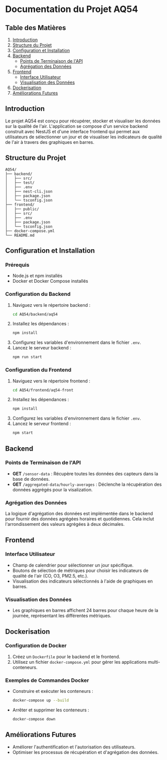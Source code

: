 # Documentation du Projet AQ54

## Table des Matières
1. [Introduction](#introduction)
2. [Structure du Projet](#structure-du-projet)
3. [Configuration et Installation](#configuration-et-installation)
4. [Backend](#backend)
   - [Points de Terminaison de l'API](#points-de-termination-de-lapi)
   - [Agrégation des Données](#aggregation-des-donnees)
5. [Frontend](#frontend)
   - [Interface Utilisateur](#interface-utilisateur)
   - [Visualisation des Données](#visualisation-des-donnees)
6. [Dockerisation](#dockerisation)
7. [Améliorations Futures](#ameliorations-futures)

## Introduction
Le projet AQ54 est conçu pour récupérer, stocker et visualiser les données sur la qualité de l'air. L'application se compose d'un service backend construit avec NestJS et d'une interface frontend qui permet aux utilisateurs de sélectionner un jour et de visualiser les indicateurs de qualité de l'air à travers des graphiques en barres.

## Structure du Projet
```
AQ54/
├── backend/
│   ├── src/
│   ├── test/
│   ├── .env
│   ├── nest-cli.json
│   ├── package.json
│   └── tsconfig.json
├── frontend/
│   ├── public/
│   ├── src/
│   ├── .env
│   ├── package.json
│   └── tsconfig.json
├── docker-compose.yml
└── README.md
```

## Configuration et Installation

### Prérequis
- Node.js et npm installés
- Docker et Docker Compose installés

### Configuration du Backend
1. Naviguez vers le répertoire backend :
   ```sh
   cd AQ54/backend/aq54
   ```
2. Installez les dépendances :
   ```sh
   npm install
   ```
3. Configurez les variables d'environnement dans le fichier `.env`.
4. Lancez le serveur backend :
   ```sh
   npm run start
   ```

### Configuration du Frontend
1. Naviguez vers le répertoire frontend :
   ```sh
   cd AQ54/frontend/aq54-front
   ```
2. Installez les dépendances :
   ```sh
   npm install
   ```
3. Configurez les variables d'environnement dans le fichier `.env`.
4. Lancez le serveur frontend :
   ```sh
   npm start
   ```

## Backend

### Points de Terminaison de l'API
- **GET** `/sensor-data` : Récupère toutes les données des capteurs dans la base de données.
- **GET** `/aggregated-data/hourly-averages` : Déclenche la récupération des données aggrégés pour la visalization.

### Agrégation des Données
La logique d'agrégation des données est implémentée dans le backend pour fournir des données agrégées horaires et quotidiennes. Cela inclut l'arrondissement des valeurs agrégées à deux décimales.

## Frontend

### Interface Utilisateur
- Champ de calendrier pour sélectionner un jour spécifique.
- Boutons de sélection de métriques pour choisir les indicateurs de qualité de l'air (CO, O3, PM2.5, etc.).
- Visualisation des indicateurs sélectionnés à l'aide de graphiques en barres.

### Visualisation des Données
- Les graphiques en barres affichent 24 barres pour chaque heure de la journée, représentant les différentes métriques.

## Dockerisation

### Configuration de Docker
1. Créez un `Dockerfile` pour le backend et le frontend.
2. Utilisez un fichier `docker-compose.yml` pour gérer les applications multi-conteneurs.

### Exemples de Commandes Docker
- Construire et exécuter les conteneurs :
  ```sh
  docker-compose up --build
  ```
- Arrêter et supprimer les conteneurs :
  ```sh
  docker-compose down
  ```

## Améliorations Futures
- Améliorer l'authentification et l'autorisation des utilisateurs.
- Optimiser les processus de récupération et d'agrégation des données.

